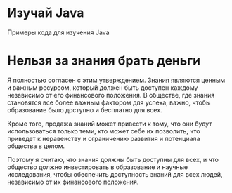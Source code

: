 # Изучай Java
Примеры кода для изучения Java



# Нельзя за знания брать деньги

Я полностью согласен с этим утверждением. Знания являются ценным и важным ресурсом, который должен быть доступен каждому независимо от его финансового положения. В обществе, где знания становятся все более важным фактором для успеха, важно, чтобы образование было доступно и бесплатно для всех.

Кроме того, продажа знаний может привести к тому, что они будут использоваться только теми, кто может себе их позволить, что приведет к неравенству и ограничению развития и потенциала общества в целом.

Поэтому я считаю, что знания должны быть доступны для всех, и что общество должно инвестировать в образование и научные исследования, чтобы обеспечить доступность знаний для всех людей, независимо от их финансового положения.
